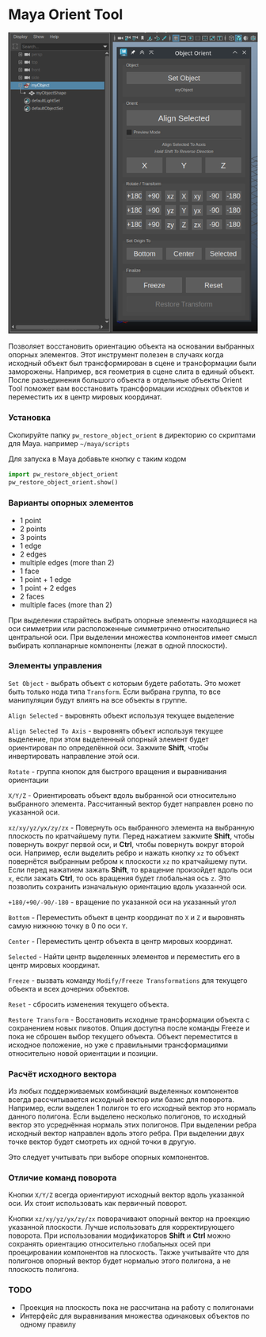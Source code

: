 # Maya Orient Tool

![Dialog](images/img1.png)

Позволяет восстановить ориентацию объекта на основании выбранных опорных элементов.
Этот инструмент полезен в случаях когда исходный объект был трансформирован в сцене 
и трансформации были заморожены. Например, вся геометрия в сцене слита в единый объект.
После разъединения большого объекта в отдельные объекты Orient Tool поможет вам восстановить трансформации
исходных объектов и переместить их в центр мировых координат.

### Установка

Скопируйте папку `pw_restore_object_orient` в директорию со скриптами для Maya. например `~/maya/scripts`

Для запуска в Maya добавьте кнопку с таким кодом

```python
import pw_restore_object_orient
pw_restore_object_orient.show()
```

### Варианты опорных элементов

- 1 point
- 2 points
- 3 points
- 1 edge
- 2 edges
- multiple edges (more than 2)
- 1 face
- 1 point + 1 edge
- 1 point + 2 edges
- 2 faces
- multiple faces (more than 2)

При выделении старайтесь выбрать опорные элементы находящиеся на оси симметрии 
или расположенные симметрично относительно центральной оси. При выделении множества компонентов имеет смысл выбирать копланарные компоненты (лежат в одной плоскости). 

### Элементы управления

`Set Object` - выбрать объект с которым будете работать. Это может быть только нода типа `Transform`. Если выбрана группа, то все манипуляции будут влиять на все объекты в группе.

`Align Selected` - выровнять объект используя текущее выделение

`Align Selected To Axis` - выровнять объект используя текущее выделение, при этом выделенный опорный элемент будет ориентирован по определённой оси. 
Зажмите **Shift**, чтобы инвертировать направление этой оси.

`Rotate` - группа кнопок для быстрого вращения и выравнивания ориентации

`X/Y/Z` - Ориентировать объект вдоль выбранной оси относительно выбранного элемента. Рассчитанный вектор будет направлен ровно по указанной оси.

`xz/xy/yz/yx/zy/zx` - Повернуть ось выбранного элемента на выбранную плоскость по кратчайшему пути. 
Перед нажатием зажмите **Shift**, чтобы повернуть вокруг первой оси, и **Ctrl**, чтобы повернуть вокруг второй оси. 
Например, если выделить ребро и нажать кнопку `xz` то объект повернётся выбранным ребром к плоскости `xz` по кратчайшему пути.
Если перед нажатием зажать **Shift**, то вращение произойдет вдоль оси `x`, если зажать **Ctrl**, то ось вращения будет глобальная ось `z`. 
Это позволить сохранить изначальную ориентацию вдоль указанной оси.

`+180/+90/-90/-180` - вращение по указанной оси на указанный угол

`Bottom` - Переместить объект в центр координат по `X` и `Z` и выровнять самую нижнюю точку в 0 по оси `Y`.

`Center` - Переместить центр объекта в центр мировых координат.

`Selected` - Найти центр выделенных элементов и переместить его в центр мировых координат.

`Freeze` - вызвать команду `Modify/Freeze Transformations` для текущего объекта и всех дочерних объектов.

`Reset` - сбросить изменения текущего объекта. 

`Restore Transform` - Восстановить исходные трансформации объекта с сохранением новых пивотов. 
Опция доступна после команды Freeze и пока не сброшен выбор текущего объекта. 
Объект переместится в исходное положение, но уже с правильными трансформациями относительно новой ориентации и позиции.

### Расчёт исходного вектора

Из любых поддерживаемых комбинаций выделенных компонентов всегда рассчитывается исходный вектор или базис для поворота.
Например, если выделен 1 полигон то его исходный вектор это нормаль данного полигона. Если выделено несколько полигонов,
то исходный вектор это усреднённая нормаль этих полигонов.
При выделении ребра исходный вектор направлен вдоль этого ребра. 
При выделении двух точке вектор будет смотреть их одной точки в другую.

Это следует учитывать при выборе опорных компонентов.

### Отличие команд поворота

Кнопки `X/Y/Z` всегда ориентируют исходный вектор вдоль указанной оси. Их стоит использовать как первичный поворот.

Кнопки `xz/xy/yz/yx/zy/zx` поворачивают опорный вектор на проекцию указанной плоскости. Лучше использовать для корректирующего поворота. 
При использовании модификаторов **Shift** и **Ctrl** можно сохранять ориентацию относительно глобальных осей при проецировании компонентов на плоскость.
Также учитывайте что для полигонов опорный вектор будет нормалью этого полигона, а не плоскость полигона. 

### TODO

- Проекция на плоскость пока не рассчитана на работу с полигонами
- Интерфейс для выравнивания множества одинаковых объектов по одному правилу